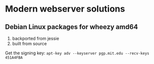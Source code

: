 # Modern webserver solutions

## Debian Linux packages for wheezy amd64

1. backported from jessie
1. built from source

Get the signing key: `apt-key adv --keyserver pgp.mit.edu --recv-keys 451A4FBA`
